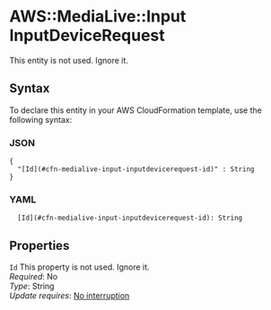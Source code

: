 # AWS::MediaLive::Input InputDeviceRequest<a name="aws-properties-medialive-input-inputdevicerequest"></a>

This entity is not used\. Ignore it\.

## Syntax<a name="aws-properties-medialive-input-inputdevicerequest-syntax"></a>

To declare this entity in your AWS CloudFormation template, use the following syntax:

### JSON<a name="aws-properties-medialive-input-inputdevicerequest-syntax.json"></a>

```
{
  "[Id](#cfn-medialive-input-inputdevicerequest-id)" : String
}
```

### YAML<a name="aws-properties-medialive-input-inputdevicerequest-syntax.yaml"></a>

```
  [Id](#cfn-medialive-input-inputdevicerequest-id): String
```

## Properties<a name="aws-properties-medialive-input-inputdevicerequest-properties"></a>

`Id` <a name="cfn-medialive-input-inputdevicerequest-id"></a>
This property is not used\. Ignore it\.  
_Required_: No  
_Type_: String  
_Update requires_: [No interruption](https://docs.aws.amazon.com/AWSCloudFormation/latest/UserGuide/using-cfn-updating-stacks-update-behaviors.html#update-no-interrupt)
